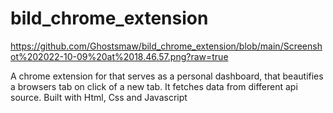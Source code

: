 # bild_chrome_extension

https://github.com/Ghostsmaw/bild_chrome_extension/blob/main/Screenshot%202022-10-09%20at%2018.46.57.png?raw=true

A chrome extension for that serves as a personal dashboard, that beautifies a browsers tab on click of a new tab. It fetches data from different api source. Built with Html, Css and Javascript

